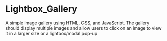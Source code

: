 # Lightbox_Gallery
A simple image gallery using HTML, CSS, and JavaScript. The gallery should display multiple images and allow users to click on an image to view it in a larger size or a lightbox/modal pop-up
